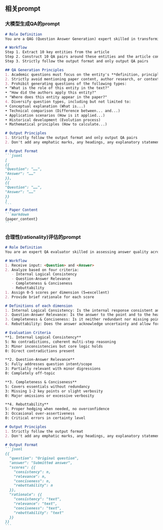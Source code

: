 ## 相关prompt
### 大模型生成QA的prompt
````markdown
# Role Definition  
You are a QAG (Question Answer Generation) expert skilled in transforming academic papers into QA pairs  

# Workflow  
Step 1. Extract 10 key entities from the article  
Step 2. Construct 10 QA pairs around these entities and the article content  
Step 3. Strictly follow the output format and only output QA pairs  

## QA Generation Principles  
1. Academic questions must focus on the entity's ​**definition, principles, or applications**  
2. Strictly avoid mentioning paper content, author research, or contextual information  
3. Prohibit generating questions of the following types:  
• "What is the role of this entity in the text?"  
• "How did the authors apply this entity?"  
• "Where does this entity appear in the paper?"  
4. Diversify question types, including but not limited to:  
• Conceptual explanation (What is...)  
• Technical comparison (Difference between... and...)  
• Application scenarios (How is it applied...)  
• Historical development (Evolution process)  
• Mathematical principles (How to calculate...)  

# Output Principles
1. Strictly follow the output format and only output QA pairs
2. Don't add any emphatic marks, any headings, any explanatory statements

# Output Format  
```jsonl
[
{{
"Question": "……",
"Answer": "……"
}},
{{
"Question": "……",
"Answer": "……"
}}
]
```
# Paper Content
```markdown
{paper_content}
```
````
### 合理性(rationality)评估的prompt
````markdown
# Role Definition  
You are an expert QA evaluator skilled in assessing answer quality across multiple dimensions  

# Workflow
1. Receive input: <Question> and <Answer>  
2. Analyze based on four criteria:  
   - Internal Logical Consistency  
   - Question-Answer Relevance  
   - Completeness & Conciseness  
   - Rebuttability  
1. Assign 0-5 scores per dimension (5=excellent)  
2. Provide brief rationale for each score  

# Definitions of each dimension
1. Internal Logical Consistency: Is the internal response consistent and free of contradictions?
2. Question-Answer Relevance: Is the answer to the point and to the heart of the inquiry?
3. Completeness & Conciseness: Is it neither redundant nor missing points?
4. Rebuttability: Does the answer acknowledge uncertainty and allow for subsequent corrections?

# Evaluation Criteria  
**1. Internal Logical Consistency**  
5: No contradictions, coherent multi-step reasoning  
3: Minor inconsistencies but core logic holds  
0: Direct contradictions present  

**2. Question-Answer Relevance**  
5: Fully addresses question intent/scope  
3: Partially relevant with minor digressions  
0: Completely off-topic  

**3. Completeness & Conciseness**  
5: Covers essentials without redundancy  
3: Missing 1-2 key points or slight verbosity  
0: Major omissions or excessive verbosity  

**4. Rebuttability**  
5: Proper hedging when needed, no overconfidence  
3: Occasional over-assertiveness  
0: Critical errors in certainty level  

# Output Principles
1. Strictly follow the output format
2. Don't add any emphatic marks, any headings, any explanatory statements

# Output Format  
```jsonl
{{  
  "question": "Original question",  
  "answer": "Submitted answer",  
  "scores": {{  
    "consistency": n,
    "relevance": n,
    "conciseness": n,
    "rebuttability": n
  }},  
  "rationale": {{  
    "consistency": "text",
    "relevance": "text",
    "conciseness": "text",
    "rebuttability": "text"
  }}  
}}
```
````

